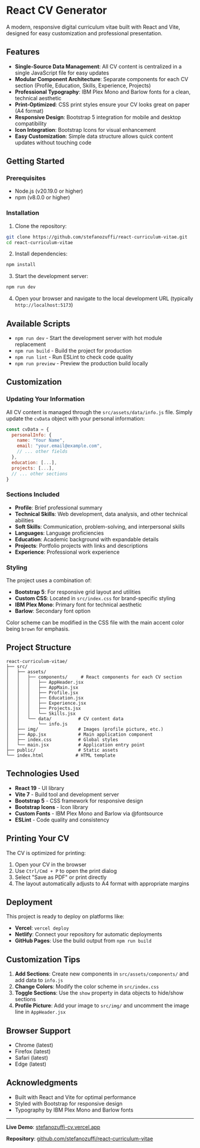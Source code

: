 # React CV Generator

A modern, responsive digital curriculum vitae built with React and Vite, designed for easy customization and professional presentation.

## Features

- **Single-Source Data Management**: All CV content is centralized in a single JavaScript file for easy updates
- **Modular Component Architecture**: Separate components for each CV section (Profile, Education, Skills, Experience, Projects)
- **Professional Typography**: IBM Plex Mono and Barlow fonts for a clean, technical aesthetic
- **Print-Optimized**: CSS print styles ensure your CV looks great on paper (A4 format)
- **Responsive Design**: Bootstrap 5 integration for mobile and desktop compatibility
- **Icon Integration**: Bootstrap Icons for visual enhancement
- **Easy Customization**: Simple data structure allows quick content updates without touching code

## Getting Started

### Prerequisites

- Node.js (v20.19.0 or higher)
- npm (v8.0.0 or higher)

### Installation

1. Clone the repository:
```bash
git clone https://github.com/stefanozuffi/react-curriculum-vitae.git
cd react-curriculum-vitae
```

2. Install dependencies:
```bash
npm install
```

3. Start the development server:
```bash
npm run dev
```

4. Open your browser and navigate to the local development URL (typically `http://localhost:5173`)

## Available Scripts

- `npm run dev` - Start the development server with hot module replacement
- `npm run build` - Build the project for production
- `npm run lint` - Run ESLint to check code quality
- `npm run preview` - Preview the production build locally

## Customization

### Updating Your Information

All CV content is managed through the `src/assets/data/info.js` file. Simply update the `cvData` object with your personal information:

```javascript
const cvData = {
  personalInfo: {
    name: "Your Name",
    email: "your.email@example.com",
    // ... other fields
  },
  education: [...],
  projects: [...],
  // ... other sections
}
```

### Sections Included

- **Profile**: Brief professional summary
- **Technical Skills**: Web development, data analysis, and other technical abilities
- **Soft Skills**: Communication, problem-solving, and interpersonal skills
- **Languages**: Language proficiencies
- **Education**: Academic background with expandable details
- **Projects**: Portfolio projects with links and descriptions
- **Experience**: Professional work experience

### Styling

The project uses a combination of:
- **Bootstrap 5**: For responsive grid layout and utilities
- **Custom CSS**: Located in `src/index.css` for brand-specific styling
- **IBM Plex Mono**: Primary font for technical aesthetic
- **Barlow**: Secondary font option

Color scheme can be modified in the CSS file with the main accent color being `brown` for emphasis.

## Project Structure

```
react-curriculum-vitae/
├── src/
│   ├── assets/
│   │   ├── components/     # React components for each CV section
│   │   │   ├── AppHeader.jsx
│   │   │   ├── AppMain.jsx
│   │   │   ├── Profile.jsx
│   │   │   ├── Education.jsx
│   │   │   ├── Experience.jsx
│   │   │   ├── Projects.jsx
│   │   │   └── Skills.jsx
│   │   └── data/          # CV content data
│   │       └── info.js
│   ├── img/               # Images (profile picture, etc.)
│   ├── App.jsx            # Main application component
│   ├── index.css          # Global styles
│   └── main.jsx           # Application entry point
├── public/                # Static assets
└── index.html            # HTML template
```

## Technologies Used

- **React 19** - UI library
- **Vite 7** - Build tool and development server
- **Bootstrap 5** - CSS framework for responsive design
- **Bootstrap Icons** - Icon library
- **Custom Fonts** - IBM Plex Mono and Barlow via @fontsource
- **ESLint** - Code quality and consistency

## Printing Your CV

The CV is optimized for printing:
1. Open your CV in the browser
2. Use `Ctrl/Cmd + P` to open the print dialog
3. Select "Save as PDF" or print directly
4. The layout automatically adjusts to A4 format with appropriate margins

## Deployment

This project is ready to deploy on platforms like:
- **Vercel**: `vercel deploy`
- **Netlify**: Connect your repository for automatic deployments
- **GitHub Pages**: Use the build output from `npm run build`

## Customization Tips

1. **Add Sections**: Create new components in `src/assets/components/` and add data to `info.js`
2. **Change Colors**: Modify the color scheme in `src/index.css`
3. **Toggle Sections**: Use the `show` property in data objects to hide/show sections
4. **Profile Picture**: Add your image to `src/img/` and uncomment the image line in `AppHeader.jsx`

## Browser Support

- Chrome (latest)
- Firefox (latest)
- Safari (latest)
- Edge (latest)


## Acknowledgments

- Built with React and Vite for optimal performance
- Styled with Bootstrap for responsive design
- Typography by IBM Plex Mono and Barlow fonts

---

**Live Demo**: [stefanozuffi-cv.vercel.app](https://stefanozuffi-cv.vercel.app)

**Repository**: [github.com/stefanozuffi/react-curriculum-vitae](https://github.com/stefanozuffi/react-curriculum-vitae)
